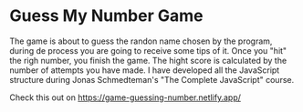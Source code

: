# Guess My Number Game

The game is about to guess the randon name chosen by the program, during de process you are going to receive some tips of it.
Once you "hit" the righ number, you finish the game.
The hight score is calculated by the number of attempts you have made.
I have developed all the JavaScript structure during Jonas Schmedteman's "The Complete JavaScript" course.

Check this out on https://game-guessing-number.netlify.app/
